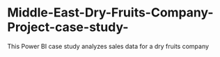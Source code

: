 # Middle-East-Dry-Fruits-Company-Project-case-study-
This Power BI case study analyzes sales data for a dry fruits company 
